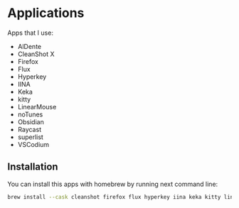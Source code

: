 # Applications

Apps that I use:

- AlDente
- CleanShot X
- Firefox
- Flux
- Hyperkey
- IINA
- Keka
- kitty
- LinearMouse
- noTunes
- Obsidian
- Raycast
- superlist
- VSCodium

## Installation

You can install this apps with homebrew by running next command line:

```bash
brew install --cask cleanshot firefox flux hyperkey iina keka kitty linearmouse notunes obsidian raycast superlist vscodium aldente
```
